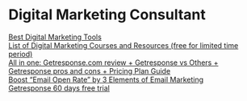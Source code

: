 <html>
<body>

<h1>Digital Marketing Consultant</h1>
<a href="https://digitalseye.com/" target="_blank">Best Digital Marketing Tools</a>
<br>
<a href="https://digitalseye.com/free/free-course-list/" target="_blank">List of Digital Marketing Courses and Resources (free for limited time period)</a>
<br>
<a href="https://digitalseye.com/em/getresponse-plan-guide/" target="_blank">All in one: Getresponse.com review + Getresponse vs Others + Getresponse pros and cons + Pricing Plan Guide</a>
<br>
<a href="https://digitalseye.com/em/elements-of-email-marketing/" target="_blank">Boost “Email Open Rate” by 3 Elements of Email Marketing</a>
<br>
<a href="https://digitalseye.com/em/getresponse-60-days-free-trial-pricing/" target="_blank">Getresponse 60 days free trial</a>
<br>

</body>
</html>
